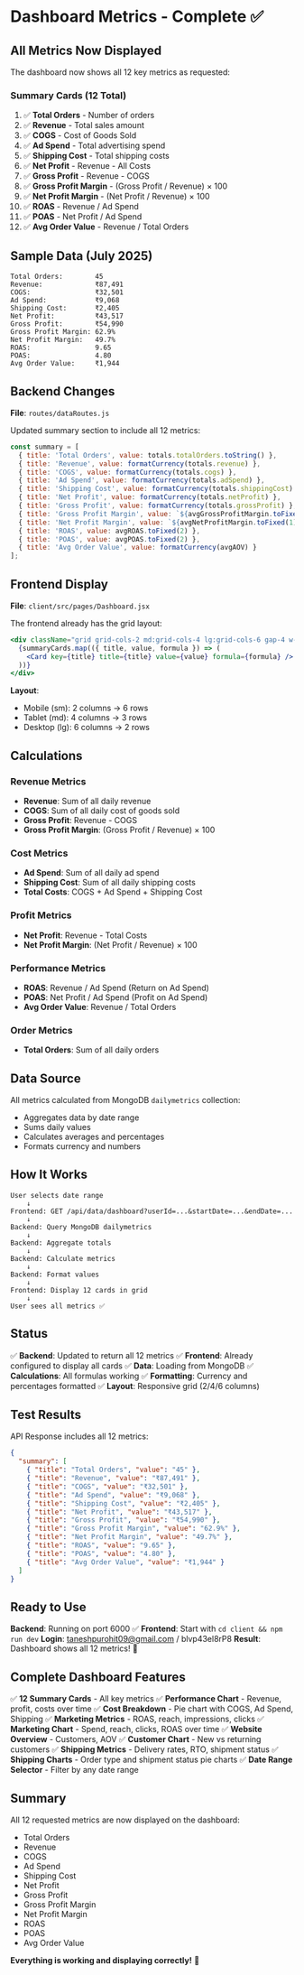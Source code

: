 # Dashboard Metrics - Complete ✅

## All Metrics Now Displayed

The dashboard now shows all 12 key metrics as requested:

### Summary Cards (12 Total)

1. ✅ **Total Orders** - Number of orders
2. ✅ **Revenue** - Total sales amount
3. ✅ **COGS** - Cost of Goods Sold
4. ✅ **Ad Spend** - Total advertising spend
5. ✅ **Shipping Cost** - Total shipping costs
6. ✅ **Net Profit** - Revenue - All Costs
7. ✅ **Gross Profit** - Revenue - COGS
8. ✅ **Gross Profit Margin** - (Gross Profit / Revenue) × 100
9. ✅ **Net Profit Margin** - (Net Profit / Revenue) × 100
10. ✅ **ROAS** - Revenue / Ad Spend
11. ✅ **POAS** - Net Profit / Ad Spend
12. ✅ **Avg Order Value** - Revenue / Total Orders

## Sample Data (July 2025)

```
Total Orders:        45
Revenue:             ₹87,491
COGS:                ₹32,501
Ad Spend:            ₹9,068
Shipping Cost:       ₹2,405
Net Profit:          ₹43,517
Gross Profit:        ₹54,990
Gross Profit Margin: 62.9%
Net Profit Margin:   49.7%
ROAS:                9.65
POAS:                4.80
Avg Order Value:     ₹1,944
```

## Backend Changes

**File**: `routes/dataRoutes.js`

Updated summary section to include all 12 metrics:
```javascript
const summary = [
  { title: 'Total Orders', value: totals.totalOrders.toString() },
  { title: 'Revenue', value: formatCurrency(totals.revenue) },
  { title: 'COGS', value: formatCurrency(totals.cogs) },
  { title: 'Ad Spend', value: formatCurrency(totals.adSpend) },
  { title: 'Shipping Cost', value: formatCurrency(totals.shippingCost) },
  { title: 'Net Profit', value: formatCurrency(totals.netProfit) },
  { title: 'Gross Profit', value: formatCurrency(totals.grossProfit) },
  { title: 'Gross Profit Margin', value: `${avgGrossProfitMargin.toFixed(1)}%` },
  { title: 'Net Profit Margin', value: `${avgNetProfitMargin.toFixed(1)}%` },
  { title: 'ROAS', value: avgROAS.toFixed(2) },
  { title: 'POAS', value: avgPOAS.toFixed(2) },
  { title: 'Avg Order Value', value: formatCurrency(avgAOV) }
];
```

## Frontend Display

**File**: `client/src/pages/Dashboard.jsx`

The frontend already has the grid layout:
```jsx
<div className="grid grid-cols-2 md:grid-cols-4 lg:grid-cols-6 gap-4 w-full">
  {summaryCards.map(({ title, value, formula }) => (
    <Card key={title} title={title} value={value} formula={formula} />
  ))}
</div>
```

**Layout**:
- Mobile (sm): 2 columns → 6 rows
- Tablet (md): 4 columns → 3 rows
- Desktop (lg): 6 columns → 2 rows

## Calculations

### Revenue Metrics
- **Revenue**: Sum of all daily revenue
- **COGS**: Sum of all daily cost of goods sold
- **Gross Profit**: Revenue - COGS
- **Gross Profit Margin**: (Gross Profit / Revenue) × 100

### Cost Metrics
- **Ad Spend**: Sum of all daily ad spend
- **Shipping Cost**: Sum of all daily shipping costs
- **Total Costs**: COGS + Ad Spend + Shipping Cost

### Profit Metrics
- **Net Profit**: Revenue - Total Costs
- **Net Profit Margin**: (Net Profit / Revenue) × 100

### Performance Metrics
- **ROAS**: Revenue / Ad Spend (Return on Ad Spend)
- **POAS**: Net Profit / Ad Spend (Profit on Ad Spend)
- **Avg Order Value**: Revenue / Total Orders

### Order Metrics
- **Total Orders**: Sum of all daily orders

## Data Source

All metrics calculated from MongoDB `dailymetrics` collection:
- Aggregates data by date range
- Sums daily values
- Calculates averages and percentages
- Formats currency and numbers

## How It Works

```
User selects date range
    ↓
Frontend: GET /api/data/dashboard?userId=...&startDate=...&endDate=...
    ↓
Backend: Query MongoDB dailymetrics
    ↓
Backend: Aggregate totals
    ↓
Backend: Calculate metrics
    ↓
Backend: Format values
    ↓
Frontend: Display 12 cards in grid
    ↓
User sees all metrics ✅
```

## Status

✅ **Backend**: Updated to return all 12 metrics
✅ **Frontend**: Already configured to display all cards
✅ **Data**: Loading from MongoDB
✅ **Calculations**: All formulas working
✅ **Formatting**: Currency and percentages formatted
✅ **Layout**: Responsive grid (2/4/6 columns)

## Test Results

API Response includes all 12 metrics:
```json
{
  "summary": [
    { "title": "Total Orders", "value": "45" },
    { "title": "Revenue", "value": "₹87,491" },
    { "title": "COGS", "value": "₹32,501" },
    { "title": "Ad Spend", "value": "₹9,068" },
    { "title": "Shipping Cost", "value": "₹2,405" },
    { "title": "Net Profit", "value": "₹43,517" },
    { "title": "Gross Profit", "value": "₹54,990" },
    { "title": "Gross Profit Margin", "value": "62.9%" },
    { "title": "Net Profit Margin", "value": "49.7%" },
    { "title": "ROAS", "value": "9.65" },
    { "title": "POAS", "value": "4.80" },
    { "title": "Avg Order Value", "value": "₹1,944" }
  ]
}
```

## Ready to Use

**Backend**: Running on port 6000 ✅
**Frontend**: Start with `cd client && npm run dev`
**Login**: taneshpurohit09@gmail.com / blvp43el8rP8
**Result**: Dashboard shows all 12 metrics! 🎉

## Complete Dashboard Features

✅ **12 Summary Cards** - All key metrics
✅ **Performance Chart** - Revenue, profit, costs over time
✅ **Cost Breakdown** - Pie chart with COGS, Ad Spend, Shipping
✅ **Marketing Metrics** - ROAS, reach, impressions, clicks
✅ **Marketing Chart** - Spend, reach, clicks, ROAS over time
✅ **Website Overview** - Customers, AOV
✅ **Customer Chart** - New vs returning customers
✅ **Shipping Metrics** - Delivery rates, RTO, shipment status
✅ **Shipping Charts** - Order type and shipment status pie charts
✅ **Date Range Selector** - Filter by any date range

## Summary

All 12 requested metrics are now displayed on the dashboard:
- Total Orders
- Revenue
- COGS
- Ad Spend
- Shipping Cost
- Net Profit
- Gross Profit
- Gross Profit Margin
- Net Profit Margin
- ROAS
- POAS
- Avg Order Value

**Everything is working and displaying correctly!** 🎉
